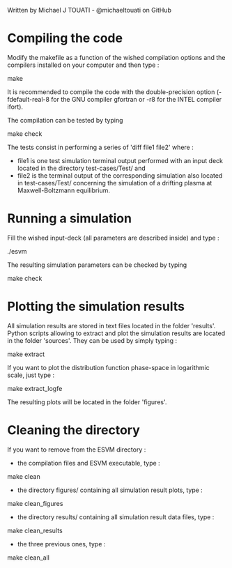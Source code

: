 Written by Michael J TOUATI - @michaeltouati on GitHub

# Compiling the code

Modify the makefile as a function of the wished compilation options and the compilers installed on your computer and then type :

make

It is recommended to compile the code with the double-precision option (-fdefault-real-8 for the GNU compiler gfortran or -r8 for the INTEL compiler ifort). 

The compilation can be tested by typing

make check

The tests consist in performing a series of 'diff file1 file2' where :
* file1 is one test simulation terminal output performed with an input deck located in the directory test-cases/Test/ and
* file2 is the terminal output of the corresponding simulation also located in test-cases/Test/ 
concerning the simulation of a drifting plasma at Maxwell-Boltzmann equilibrium.

# Running a simulation

Fill the wished input-deck (all parameters are described inside) and type :

./esvm

The resulting simulation parameters can be checked by typing

make check

# Plotting the simulation results

All simulation results are stored in text files located in the folder 'results'. 
Python scripts allowing to extract and plot the simulation results are located in the folder 'sources'.
They can be used by simply typing :

make extract

If you want to plot the distribution function phase-space in logarithmic scale, just type :

make extract_logfe  

The resulting plots will be located in the folder 'figures'.

# Cleaning the directory

If you want to remove from the ESVM directory :

- the compilation files and ESVM executable, type :

make clean

- the directory figures/ containing all simulation result plots, type :

make clean_figures

- the directory results/ containing all simulation result data files, type :

make clean_results

- the three previous ones, type :

make clean_all
